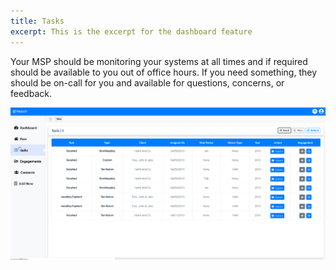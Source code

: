 ```yaml
---
title: Tasks
excerpt: This is the excerpt for the dashboard feature
---
```


Your MSP should be monitoring your systems at all times and if required should be available to you out of office hours. If you need something, they should be on-call for you and available for questions, concerns, or feedback.

![alt text](../static/img/task-feature.png)